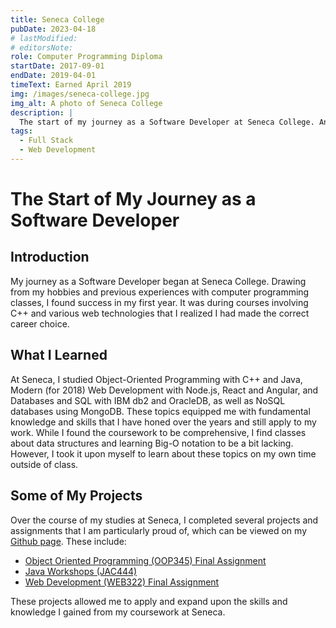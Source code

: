 ```yaml
---
title: Seneca College
pubDate: 2023-04-18
# lastModified:
# editorsNote: 
role: Computer Programming Diploma
startDate: 2017-09-01
endDate: 2019-04-01
timeText: Earned April 2019
img: /images/seneca-college.jpg
img_alt: A photo of Seneca College
description: |
  The start of my journey as a Software Developer at Seneca College. An overview of my coursework and some projects that I worked in during my time there. Here I share my thoughts and reflections regarding my education.
tags:
  - Full Stack
  - Web Development
---
```


# The Start of My Journey as a Software Developer

## Introduction

My journey as a Software Developer began at Seneca College. Drawing from my hobbies and previous experiences with computer programming classes, I found success in my first year. It was during courses involving C++ and various web technologies that I realized I had made the correct career choice.

## What I Learned

At Seneca, I studied Object-Oriented Programming with C++ and Java, Modern (for 2018) Web Development with Node.js, React and Angular, and Databases and SQL with IBM db2 and OracleDB, as well as NoSQL databases using MongoDB. These topics equipped me with fundamental knowledge and skills that I have honed over the years and still apply to my work. While I found the coursework to be comprehensive, I find classes about data structures and learning Big-O notation to be a bit lacking. However, I took it upon myself to learn about these topics on my own time outside of class.

## Some of My Projects

Over the course of my studies at Seneca, I completed several projects and assignments that I am particularly proud of, which can be viewed on my [Github page](https://github.com/kenxjy). These include:

- [Object Oriented Programming (OOP345) Final Assignment](https://github.com/kenxjy/OOP345-Final_Project)
- [Java Workshops (JAC444)](https://github.com/kenxjy/JAC444-workshops)
- [Web Development (WEB322) Final Assignment](https://github.com/kenxjy/WEB322-assignment6)

These projects allowed me to apply and expand upon the skills and knowledge I gained from my coursework at Seneca.
